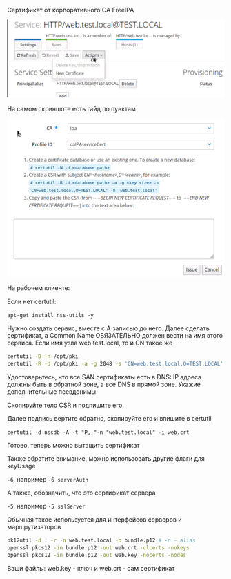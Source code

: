 Сертификат от корпоративного CA FreeIPA

![](cert1.png)

На самом скриншоте есть гайд по пунктам

![](cert2.png)

На рабочем клиенте:

Если нет certutil:

`apt-get install nss-utils -y`

Нужно создать сервис, вместе с А записью до него. Далее сделать сертификат, а Common Name ОБЯЗАТЕЛЬНО должен вести на имя этого сервиса. Если имя узла web.test.local, то и CN такое же

```bash
certutil -D -n /opt/pki
certutil -R -d /opt/pki -a -g 2048 -s 'CN=web.test.local,O=TEST.LOCAL' --extSAN "dns:web.test.local,dns:web,ip:192.168.1.2"
```

Удостоверьтесь, что все SAN сертификаты есть в DNS: IP адреса должны быть в обратной зоне, а все DNS в прямой зоне. Укажие дополнительные псевдонимы

Скопируйте тело CSR и подпишите его.

Далее подпись вертите обратно, скопируйте его и впишите в certutil

`certutil -d nssdb -A -t "P,,"-n "web.test.local" -i web.crt`

Готово, теперь можно вытащить сертификат

Также обратите внимание, можно использовать другие флаги для keyUsage

`-6`, например `-6 serverAuth`

А также, обозначить, что это сертификат сервера

`-5`, например `-5 sslServer`

Обычная такое используется для интерфейсов серверов и маршрутизаторов

```bash
pk12util -d . -r -n web.test.local -o bundle.p12 # -n - alias
openssl pkcs12 -in bundle.p12 -out web.crt -clcerts -nokeys
openssl pkcs12 -in bundle.p12 -out web.key -nocerts -nodes
```

Ваши файлы: web.key - ключ и web.crt - сам сертификат
